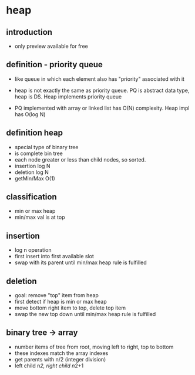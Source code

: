 # heap

## introduction

- only preview available for free

## definition - priority queue

- like queue in which each element also has "priority" associated with it

- heap is not exactly the same as priority queue.  PQ is abstract data type, heap is DS.  Heap implements priority queue

- PQ implemented with array or linked list has O(N) complexity.  Heap impl has O(log N)

## definition heap

- special type of binary tree
- is complete bin tree
- each node greater or less than child nodes, so sorted.
- insertion log N
- deletion log N
- getMin/Max O(1)

## classification

- min or max heap
- min/max val is at top

## insertion

- log n operation
- first insert into first available slot
- swap with its parent until min/max heap rule is fulfilled

## deletion

- goal: remove "top" item from heap
- first detect if heap is min or max heap
- move bottom right item to top, delete top item
- swap the new top down until min/max heap rule is fulfilled

## binary tree -> array

- number items of tree from root, moving left to right, top to bottom
- these indexes match the array indexes
- get parents with n/2 (integer division)
- left child n*2, right child n*2+1